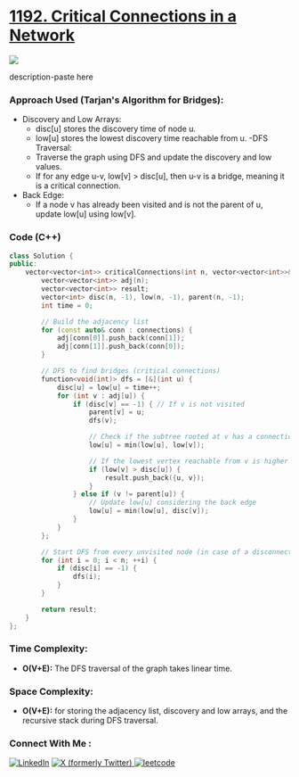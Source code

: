 # [1192. Critical Connections in a Network](https://leetcode.com/problems/critical-connections-in-a-network/description/)

![](https://badgen.net/badge/Level/Hard/red)

description-paste here

### Approach Used (Tarjan's Algorithm for Bridges):

-   Discovery and Low Arrays:
    -   disc[u] stores the discovery time of node u.
    -   low[u] stores the lowest discovery time reachable from u.
-DFS Traversal:
    -   Traverse the graph using DFS and update the discovery and low values.
    -   If for any edge u-v, low[v] > disc[u], then u-v is a bridge, meaning it is a critical connection.
-   Back Edge:
    -   If a node v has already been visited and is not the parent of u, update low[u] using low[v].

### Code (C++)

```cpp
class Solution {
public:
    vector<vector<int>> criticalConnections(int n, vector<vector<int>>& connections) {
        vector<vector<int>> adj(n);
        vector<vector<int>> result;
        vector<int> disc(n, -1), low(n, -1), parent(n, -1);
        int time = 0;

        // Build the adjacency list
        for (const auto& conn : connections) {
            adj[conn[0]].push_back(conn[1]);
            adj[conn[1]].push_back(conn[0]);
        }

        // DFS to find bridges (critical connections)
        function<void(int)> dfs = [&](int u) {
            disc[u] = low[u] = time++;
            for (int v : adj[u]) {
                if (disc[v] == -1) { // If v is not visited
                    parent[v] = u;
                    dfs(v);

                    // Check if the subtree rooted at v has a connection back to one of the ancestors of u
                    low[u] = min(low[u], low[v]);

                    // If the lowest vertex reachable from v is higher than the discovery time of u, u-v is a critical connection
                    if (low[v] > disc[u]) {
                        result.push_back({u, v});
                    }
                } else if (v != parent[u]) {
                    // Update low[u] considering the back edge
                    low[u] = min(low[u], disc[v]);
                }
            }
        };

        // Start DFS from every unvisited node (in case of a disconnected graph)
        for (int i = 0; i < n; ++i) {
            if (disc[i] == -1) {
                dfs(i);
            }
        }

        return result;
    }
};

```

### Time Complexity:
- **O(V+E):** The DFS traversal of the graph takes linear time.

### Space Complexity:
- **O(V+E):** for storing the adjacency list, discovery and low arrays, and the recursive stack during DFS traversal.


### Connect With Me : 

<a href="https://www.linkedin.com/in/shivam-ray-b4306524a/" target="_blank"><img src="https://img.shields.io/badge/LinkedIn-0077B5?style=for-the-badge&logo=linkedin&logoColor=white" alt="LinkedIn"></a>
<a href="https://x.com/rai_shivam11/" target="_blank"><img src="https://img.shields.io/badge/Twitter-1DA1F2?style=for-the-badge&logo=twitter&logoColor=white" alt="X (formerly Twitter)">
</a>
<a href="https://leetcode.com/u/shrunited0702/" target="_blank"><img src="https://img.shields.io/badge/LeetCode-000000?style=for-the-badge&logo=LeetCode&logoColor=#d16c06" alt="leetcode">
</a>